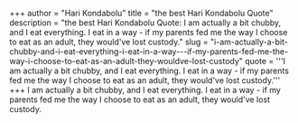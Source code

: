 +++
author = "Hari Kondabolu"
title = "the best Hari Kondabolu Quote"
description = "the best Hari Kondabolu Quote: I am actually a bit chubby, and I eat everything. I eat in a way - if my parents fed me the way I choose to eat as an adult, they would've lost custody."
slug = "i-am-actually-a-bit-chubby-and-i-eat-everything-i-eat-in-a-way---if-my-parents-fed-me-the-way-i-choose-to-eat-as-an-adult-they-wouldve-lost-custody"
quote = '''I am actually a bit chubby, and I eat everything. I eat in a way - if my parents fed me the way I choose to eat as an adult, they would've lost custody.'''
+++
I am actually a bit chubby, and I eat everything. I eat in a way - if my parents fed me the way I choose to eat as an adult, they would've lost custody.

